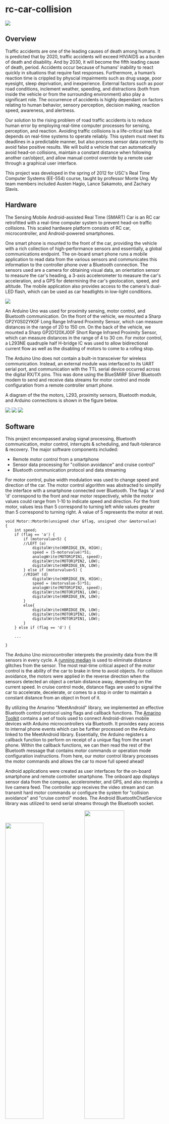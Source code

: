 rc-car-collision
================

<img src="http://niftyhedgehog.com/rc-car-collision/images/profile_view.jpg">

## Overview
Traffic accidents are one of the leading causes of death among humans. It is predicted that by 2020, traffic accidents will exceed HIV/AIDS as a burden of death and disability. And by 2030, it will become the fifth leading cause of death, period. Accidents occur because of humans' inability to react quickly in situations that require fast responses. Furthermore, a human’s reaction time is crippled by physcial impairments such as drug usage, poor eyesight, sleep deprivation, and inexperience. External factors such as poor road conditions, inclement weather, speeding, and distractions (both from inside the vehicle or from the surrounding environment) also play a significant role. The occurrence of accidents is highly dependant on factors relating to human behavior, sensory perception, decision making, reaction speed, awareness, and alertness.

Our solution to the rising problem of road traffic accidents is to reduce human error by employing real-time computer processes for sensing, perception, and reaction. Avoiding traffic collisions is a life-critical task that depends on real-time systems to operate reliably. This system must meet its deadlines in a predictable manner, but also process sensor data correctly to avoid false positive results. We will build a vehicle that can automatically avoid head-on collisions, maintain a constant distance when following another car/object, and allow manual control override by a remote user through a graphical user interface. 

This project was developed in the spring of 2012 for USC's Real Time Computer Systems (EE-554) course, taught by professor Monte Ung. My team members included Austen Hagio, Lance Sakamoto, and Zachary Slavis.


## Hardware
The Sensing Mobile Android-assisted Real Time (SMART) Car is an RC car retrofitted with a real-time computer system to prevent head-on traffic collisions. This scaled hardware platform consists of RC car, microcontroller, and Android-powered smartphones.

One smart phone is mounted to the front of the car, providing the vehicle with a rich collection of high-performance sensors and essentially, a global communications endpoint. The on-board smart phone runs a mobile application to read data from the various sensors and communicates this information to the controller phone over a Bluetooth connection. The sensors used are a camera for obtaining visual data, an orientation sensor to measure the car's heading, a 3-axis accelerometer to measure the car's acceleration, and a GPS for determining the car's geolocation, speed, and altitude. The mobile application also provides access to the camera's dual-LED flash, which can be used as car headlights in low-light conditions.

<img src="http://niftyhedgehog.com/rc-car-collision/images/EE554ProjectProposal.png">

An Arduino Uno was used for proximity sensing, motor control, and Bluetooth communication. On the front of the vehicle, we mounted a Sharp GP2Y0S02YK0F Long Range Infrared Proximity Sensor, which can measure distances in the range of 20 to 150 cm. On the back of the vehicle, we mounted a Sharp GP2D120XJ00F Short Range Infrared Proximity Sensor, which can measure distances in the range of 4 to 30 cm. For motor control, a L293NE quadruple half H-bridge IC was used to allow bidirectional current flow as well as the disabling of motors to come to a rolling stop.

The Arduino Uno does not contain a built-in transceiver for wireless communication. Instead, an external module was interfaced to its UART serial port, and communication with the TTL serial device occurred across the digital RX/TX pins. This was done using the BlueSMiRF Silver Bluetooth modem to send and receive data streams for motor control and mode configuration from a remote controller smart phone.  

A diagram of the the motors, L293, proximity sensors, Bluetooth module, and Arduino connections is shown in the figure below.

<img src="http://niftyhedgehog.com/rc-car-collision/images/Smart_Car_diagram.png">

<img src="http://niftyhedgehog.com/rc-car-collision/images/aerial_view.jpg">

<img src="http://niftyhedgehog.com/rc-car-collision/images/star_view.jpg">


## Software
This project encompassed analog signal processing, Bluetooth communication, motor control, interrupts & scheduling, and fault-tolerance & recovery. The major software components included: 

* Remote motor control from a smartphone
* Sensor data processing for "collision avoidance" and cruise control"
* Bluetooth communication protocol and data streaming

For motor control, pulse width modulation was used to change speed and direction of the car. The motor control algorithm was abstracted to simplify the interface with a smartphone connected over Bluetooth. The flags 'a' and 'd' correspond to the front and rear motor respectively, while the motor values could range from 1-10 to indicate speed and direction. For the front motor, values less than 5 correspond to turning left while values greater than 5 correspond to turning right. A value of 5 represents the motor at rest.

```
void Motor::MotorOn(unsigned char &flag, unsigned char &motorvalue) 
{ 
	int speed; 
	if (flag == 'a') { 
		if (motorvalue<5) { 
		//LEFT (a) 
			digitalWrite(HBRIDGE_EN, HIGH); 
			speed = (5-motorvalue)*51; 
			analogWrite(MOTOR1PIN1, speed); 
			digitalWrite(MOTOR1PIN2, LOW); 
			digitalWrite(HBRIDGE_EN, LOW); 
		} else if (motorvalue>5) { 
		//RIGHT (d) 
			digitalWrite(HBRIDGE_EN, HIGH); 
			speed = (motorvalue-5)*51; 
			analogWrite(MOTOR1PIN2, speed); 
			digitalWrite(MOTOR1PIN1, LOW); 
			digitalWrite(HBRIDGE_EN, LOW); 
		} 
		else{ 
			digitalWrite(HBRIDGE_EN, LOW);
			digitalWrite(MOTOR1PIN2, LOW);
			digitalWrite(MOTOR1PIN1, LOW);  
		} 
	} else if (flag == 'd') { 
	
	...
	
} 
```

The Arduino Uno microcontroller interprets the proximity data from the IR sensors in every cycle. A [running median](http://arduino.cc/playground/Main/RunningMedian) is used to eliminate distance glitches from the sensor. The most real-time critical aspect of the motor control is the ability of the car to brake in time to avoid objects. For collision avoidance, the motors were applied in the reverse direction when the sensors detected an object a certain distance away, depending on the current speed. In cruise control mode, distance flags are used to signal the car to accelerate, decelerate, or comes to a stop in order to maintain a constant distance from an object in front of it.

By utilizing the Amarino "MeetAndroid" library, we implemented an effective Bluetooth control protocol using flags and callback functions. The [Amarino Toolkit](http://www.amarino-toolkit.net/) contains a set of tools used to connect Android-driven mobile devices with Arduino microcontrollers via Bluetooth. It provides easy access to internal phone events which can be further processed on the Arduino linked to the MeetAndroid library. Essentially, the Arduino registers a callback function to perform on receipt of a unique flag from the smart phone. Within the callback functions, we can then read the rest of the Bluetooth message that contains motor commands or operation mode configuration instructions. From here, our motor control library processes the motor commands and allows the car to move full speed ahead!

Android applications were created as user interfaces for the on-board smartphone and remote controller smartphone. The onboard app displays sensor data from the compass, accelerometer, and GPS, and also records a live camera feed. The controller app receives the video stream and can transmit hard motor commands or configure the system for "collision avoidance" and "cruise control" modes. The Android BluetoothChatService library was utilized to send serial streams through the Bluetooth socket. 

<img src="http://niftyhedgehog.com/rc-car-collision/images/onboard_app.png" width="49%">
<img src="http://niftyhedgehog.com/rc-car-collision/images/controller_app.png" width="50%">


## Demo
<iframe width="560" height="315" src="https://www.youtube.com/embed/4o_OnwHa5dQ" frameborder="0" allowfullscreen></iframe>
